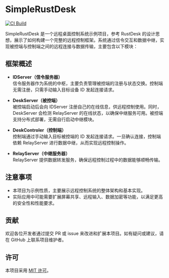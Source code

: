 # SimpleRustDesk

[![CI Build](https://github.com/SwartzMss/SimpleRustDesk/actions/workflows/msbuild.yml/badge.svg)](https://github.com/SwartzMss/SimpleRustDesk/actions/workflows/msbuild.yml)

SimpleRustDesk 是一个远程桌面控制系统示例项目，参考 RustDesk 的设计思想，展示了如何构建一个完整的远程控制框架。系统通过信令交互和数据中继，实现被控端与控制端之间的远程连接与数据传输，主要包含以下模块：

## 框架概述

- **IDServer（信令服务器）**  
  信令服务器作为系统的中枢，主要负责管理被控端的注册与状态交换。控制端无需注册，只需手动输入目标设备 ID 发起连接请求。

- **DeskServer（被控端）**  
  被控端启动后会向 IDServer 注册自己的在线信息，供远程控制使用。同时，DeskServer 会检测 RelayServer 的在线状态，以确保中继服务可用。被控端支持分布式部署，无需自行启动中继模块。

- **DeskControler（控制端）**  
  控制端通过手动输入目标被控端的 ID 发起连接请求。一旦确认连接，控制端依赖 RelayServer 进行数据中继，从而实现远程控制操作。

- **RelayServer（中继服务器）**  
  RelayServer 提供数据转发服务，确保远程控制过程中的数据能够顺畅传输。


## 注意事项

- 本项目为示例性质，主要展示远程控制系统的整体架构和基本实现。
- 实际应用中可能需要扩展屏幕共享、远程输入、数据加密等功能，以满足更高的安全性和性能要求。

## 贡献

欢迎各位开发者通过提交 PR 或 issue 来改进和扩展本项目。如有疑问或建议，请在 GitHub 上联系项目维护者。

## 许可

本项目采用 [MIT 许可](LICENSE)。
